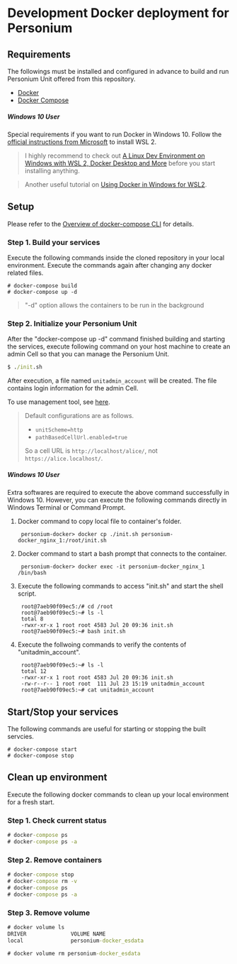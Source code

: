 # Development Docker deployment for Personium

## Requirements

The followings must be installed and configured in advance to build and run Personium Unit offered from this repository.

* [Docker](https://docs.docker.com/get-docker/)
* [Docker Compose](https://docs.docker.com/compose/install/)

##### Windows 10 User  
Special requirements if you want to run Docker in Windows 10. Follow the [official instructions from Microsoft](https://docs.microsoft.com/en-us/windows/wsl/install-win10) to install WSL 2.  
> I highly recommend to check out [A Linux Dev Environment on Windows with WSL 2, Docker Desktop and More](https://nickjanetakis.com/blog/a-linux-dev-environment-on-windows-with-wsl-2-docker-desktop-and-more) before you start installing anything.  

> Another useful tutorial on [Using Docker in Windows for WSL2](https://code.visualstudio.com/blogs/2020/03/02/docker-in-wsl2).  

## Setup  
Please refer to the [Overview of docker-compose CLI](https://docs.docker.com/compose/reference/overview/) for details.  

### Step 1. Build your services  
Execute the following commands inside the cloned repository in your local environment. Execute the commands again after changing any docker related files.  

```console
# docker-compose build
# docker-compose up -d
```
> "-d" option allows the containers to be run in the background   

### Step 2. Initialize your Personium Unit  
After the "docker-compose up -d" command finished building and starting the services, execute following command on your host machine to create an admin Cell so that you can manage the Personium Unit.  

```cmd
$ ./init.sh
```

After execution, a file named `unitadmin_account` will be created.
The file contains login information for the admin Cell.

To use management tool, see [here](https://personium.io/docs/en/next/getting-started/appdev-management-tool/).

> Default configurations are as follows.  
>
> * `unitScheme=http`
> * `pathBasedCellUrl.enabled=true`
>
> So a cell URL is `http://localhost/alice/`, not `https://alice.localhost/`.

##### Windows 10 User  
Extra softwares are required to execute the above command successfully in Windows 10. However, you can execute the following commands directly in Windows Terminal or Command Prompt.  

1. Docker command to copy local file to container's folder.  

        personium-docker> docker cp ./init.sh personium-docker_nginx_1:/root/init.sh  

1. Docker command to start a bash prompt that connects to the container.  

        personium-docker> docker exec -it personium-docker_nginx_1 /bin/bash  

1. Execute the following commands to access "init.sh" and start the shell script.  

        root@7aeb90f09ec5:/# cd /root    
        root@7aeb90f09ec5:~# ls -l    
        total 8    
        -rwxr-xr-x 1 root root 4583 Jul 20 09:36 init.sh    
        root@7aeb90f09ec5:~# bash init.sh    

1. Execute the follwoing commands to verify the contents of "unitadmin_account".  
  
        root@7aeb90f09ec5:~# ls -l  
        total 12  
        -rwxr-xr-x 1 root root 4583 Jul 20 09:36 init.sh  
        -rw-r--r-- 1 root root  111 Jul 23 15:19 unitadmin_account  
        root@7aeb90f09ec5:~# cat unitadmin_account  


## Start/Stop your services  
The following commands are useful for starting or stopping the built servcies.

```console
# docker-compose start
# docker-compose stop
```

## Clean up environment  
Execute the following docker commands to clean up your local environment for a fresh start.  

### Step 1. Check current status  
```cmd
# docker-compose ps
# docker-compose ps -a
```

### Step 2. Remove containers
```cmd  
# docker-compose stop
# docker-compose rm -v
# docker-compose ps
# docker-compose ps -a
```  

### Step 3. Remove volume  
```cmd
# docker volume ls
DRIVER              VOLUME NAME
local               personium-docker_esdata

# docker volume rm personium-docker_esdata
```
